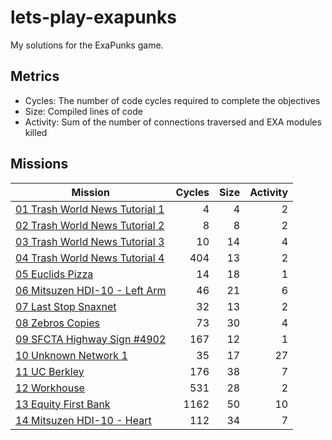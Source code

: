 # lets-play-exapunks

My solutions for the ExaPunks game.

## Metrics

- Cycles: The number of code cycles required to complete the objectives
- Size: Compiled lines of code
- Activity: Sum of the number of connections traversed and EXA modules killed

## Missions

| Mission | Cycles | Size | Activity |
|---------|-------:|-----:|---------:|
| [01 Trash World News Tutorial 1](Missions/01%20Trash%20World%20News%20Tutorial%201/readme.md) | 4 | 4 | 2 |
| [02 Trash World News Tutorial 2](Missions/02%20Trash%20World%20News%20Tutorial%202/readme.md) | 8 | 8 | 2 |
| [03 Trash World News Tutorial 3](Missions/03%20Trash%20World%20News%20Tutorial%203/readme.md) | 10 | 14 | 4 |
| [04 Trash World News Tutorial 4](Missions/04%20Trash%20World%20News%20Tutorial%204/readme.md) | 404 | 13 | 2 |
| [05 Euclids Pizza](Missions/05%20Euclids%20Pizza/readme.md) | 14 | 18 | 1 |
| [06 Mitsuzen HDI-10 - Left Arm](Missions/06%20Mitsuzen%20HDI-10%20-%20Left%20Arm/readme.md) | 46 | 21 | 6 |
| [07 Last Stop Snaxnet](Missions/07%20Last%20Stop%20Snaxnet/readme.md) | 32 | 13 | 2 |
| [08 Zebros Copies](Missions/08%20Zebros%20Copies/readme.md) | 73 | 30 | 4 |
| [09 SFCTA Highway Sign #4902](Missions/09%20SFCTA%20Highway%20Sign%20%234902/readme.md) | 167 | 12 | 1 |
| [10 Unknown Network 1](Missions/10%20Unknown%20Network%201/readme.md) | 35 | 17 | 27 |
| [11 UC Berkley](Missions/11%20UC%20Berkley/readme.md) | 176 | 38 | 7 |
| [12 Workhouse](Missions/12%20Workhouse/readme.md) | 531 | 28 | 2 |
| [13 Equity First Bank](Missions/13%20Equity%20First%20Bank/readme.md) | 1162 | 50 | 10 |
| [14 Mitsuzen HDI-10 - Heart](Missions/14%20Mitsuzen%20HDI-10%20-%20Heart/readme.md) | 112 | 34 | 7 |
